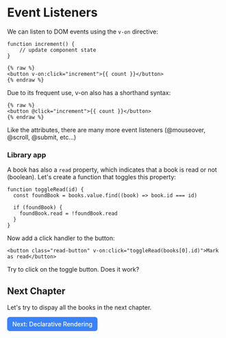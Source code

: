 # Event Listeners

We can listen to DOM events using the `v-on` directive:

```vue
function increment() { 
    // update component state 
} 

{% raw %}
<button v-on:click="increment">{{ count }}</button>
{% endraw %}
```

Due to its frequent use, v-on also has a shorthand syntax:

```vue
{% raw %}
<button @click="increment">{{ count }}</button>
{% endraw %}
```

Like the attributes, there are many more event listeners (@mouseover, @scroll, @submit, etc...)


### Library app

A book has also a `read` property, which indicates that a book is read or not (boolean). Let's create a function that toggles this property:

```vue
function toggleRead(id) {
  const foundBook = books.value.find((book) => book.id === id)

  if (foundBook) {
    foundBook.read = !foundBook.read
  }
}
```

Now add a click handler to the button:

```vue
<button class="read-button" v-on:click="toggleRead(books[0].id)">Mark as read</button>
```

Try to click on the toggle button. Does it work?


## Next Chapter

Let's try to dispay all the books in the next chapter.

<a href="5.list-rendering" style="display: inline-flex; align-items: center; justify-content: center; padding: 6px 12px; background-color: #3b82f6; color: white; text-decoration: none; border-radius: 6px; font-weight: 500; font-size: 14px; line-height: 1.5; transition: all 0.2s ease; box-shadow: 0 1px 2px rgba(0,0,0,0.05);">
  Next: Declarative Rendering
</a>

